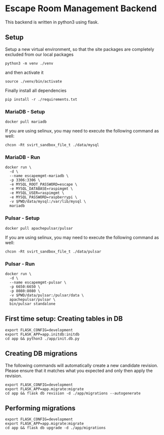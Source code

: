 # Escape Room Management Backend
This backend is written in python3 using flask.

## Setup

Setup a new virtual environment, so that the site packages are completely excluded from our local packages

    python3 -m venv ./venv

and then activate it

    source ./venv/bin/activate

Finally install all dependencies

    pip install -r ./requirements.txt


### MariaDB - Setup

    docker pull mariadb

If you are using selinux, you may need to execute the following command as
well:

    chcon -Rt svirt_sandbox_file_t ./data/mysql

### MariaDB - Run

    docker run \
      -d \
      --name escapemgmt-mariadb \
      -p 3306:3306 \
      -e MYSQL_ROOT_PASSWORD=escape \
      -e MYSQL_DATABASE=raspimgmt \
      -e MYSQL_USER=raspimgmt \
      -e MYSQL_PASSWORD=raspberrypi \
      -v $PWD/data/mysql:/var/lib/mysql \
      mariadb

### Pulsar - Setup

    docker pull apachepulsar/pulsar

If you are using selinux, you may need to execute the following command as
well:

    chcon -Rt svirt_sandbox_file_t ./data/pulsar

### Pulsar - Run

    docker run \
      -d \
      --name escapemgmt-pulsar \
      -p 6650:6650 \
      -p 8080:8080 \
      -v $PWD/data/pulsar:/pulsar/data \
      apachepulsar/pulsar \
      bin/pulsar standalone

## First time setup: Creating tables in DB

    export FLASK_CONFIG=development
    export FLASK_APP=app.initdb:initdb
    cd app && python3 ./app/init.db.py

## Creating DB migrations

The following commands will automatically create a new candidate revision.
Please ensure that it matches what you expected and only then apply the
revision.

    export FLASK_CONFIG=development
    export FLASK_APP=app.migrate:migrate
    cd app && flask db revision -d ./app/migrations --autogenerate

## Performing migrations
    export FLASK_CONFIG=development
    export FLASK_APP=app.migrate:migrate
    cd app && flask db upgrade -d ./app/migrations
